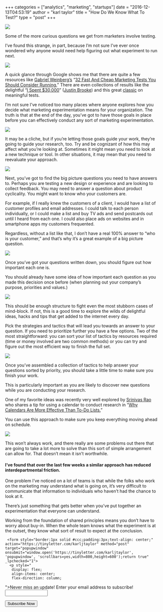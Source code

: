 +++
categories = ["analytics", "marketing", "startups"]
date = "2016-12-13T04:53:19"
author = "karl taylor"
title = "How Do We Know What To Test?"
type = "post"
+++

  ![](https://raw.githubusercontent.com/karljtaylor/kjt/blog/content/assets/7193c-1xcw2yaachb3oxeaapbs6qq.png)  


 Some of the more curious questions we get from marketers involve testing.

 I’ve found this strange, in part, because I’m not sure I’ve ever once wondered why anyone would need help figuring out what experiment to run next.

  ![](https://raw.githubusercontent.com/karljtaylor/kjt/blog/content/assets/e8f6f-1ihvz27yl5mm6pb-c7fnsfq.jpeg)  


 A quick glance through Google shows me that there are quite a few resources like [Gabriel Weinberg’s](https://twitter.com/yegg) “[32 Fast And Cheap Marketing Tests You Should Consider Running.](https://medium.com/swlh/32-fast-cheap-marketing-test-ideas-across-all-19-traction-channels-24e227c3a8e3#.6dnmox3e0)” There are even collections of results like the delightful “[I Spent $30,000](https://medium.com/marketing-and-entrepreneurship/i-spent-30-000-testing-different-blog-designs-heres-what-i-found-8952bf057b8f#.9xd7hcy7t)” ([Justin Brooke](https://twitter.com/justinbrooke)) and this great [classic](https://www.youtube.com/watch?v=Eh00PoR76NY) on meaningful tests.

 I’m not sure I’ve noticed too many places where anyone explores how you decide what marketing experimentation means for your organization. The truth is that at the end of the day, you’ve got to have those goals in place before you can effectively conduct any sort of marketing experimentation.

  ![](https://raw.githubusercontent.com/karljtaylor/kjt/blog/content/assets/ec7e4-1nic-hnu2ieb2g8ochfr-mq.jpeg)  


 It may be a cliche, but if you’re letting those goals guide your work, they’re going to guide your research, too. Try and be cognizant of how this may affect what you’re looking at. Sometimes it might mean you need to look at a new technique or tool. In other situations, it may mean that you need to reevaluate your approach.

  ![](https://raw.githubusercontent.com/karljtaylor/kjt/blog/content/assets/dff3b-1szym0o_8qxybhxefaewtga.jpeg)  


 Next, you’ve got to find the big picture questions you need to have answers to. Perhaps you are testing a new design or experience and are looking to collect feedback. You may need to answer a question about product cyclicality. You might want to know who your customers are.

 For example, if I really knew the customers of a client, I would have a list of customer profiles and email addresses. I could talk to each person individually, or I could make a list and buy TV ads and send postcards out until I heard from each one. I could also place ads on websites and in smartphone apps my customers frequented.

 Regardless, without a list like that, I don’t have a real 100% answer to “who is your customer,” and that’s why it’s a great example of a big picture question.

  ![](https://raw.githubusercontent.com/karljtaylor/kjt/blog/content/assets/4d565-1mlldqqr1inu0an0uxg86ya.jpeg)  


 Once you’ve got your questions written down, you should figure out how important each one is.

 You should already have some idea of how important each question as you made this decision once before (when planning out your company’s purpose, priorities and values.)

  ![](https://raw.githubusercontent.com/karljtaylor/kjt/blog/content/assets/51a2d-1khi4vgrwtnof1uexewuada.jpeg)  


 This should be enough structure to fight even the most stubborn cases of mind-block. If not, this is a good time to explore the wilds of delightful ideas, hacks and tips that get added to the internet every day.

 Pick the strategies and tactics that will lead you towards an answer to your question. If you need to prioritize further you have a few options. Two of the most straightforward: you can sort your list of tactics by resources required (time or money involved are two common methods) or you can try and figure out the most efficient way to finish the full set.

  ![](https://raw.githubusercontent.com/karljtaylor/kjt/blog/content/assets/f296b-11jqi2ahypu8_pivirbrvog.jpeg)  


 Once you’ve assembled a collection of tactics to help answer your questions sorted by priority, you should take a little time to make sure you finish your work.

 This is particularly important as you are likely to discover new questions while you are conducting your research.

 One of my favorite ideas was recently very well explored by [Srinivas Rao](https://twitter.com/UnmistakableCEO) who shares a tip for using a calendar to conduct research in “[Why Calendars Are More Effective Than To-Do Lists.](https://medium.com/the-mission/why-calendars-are-more-effective-than-to-do-lists-557b07ac9aeb#.yjkif2kp7)”

 You can use this approach to make sure you keep everything moving ahead on schedule.

  ![](https://raw.githubusercontent.com/karljtaylor/kjt/blog/content/assets/a337f-1g-oveah1h0ya9pfgpe_adq.jpeg)  


 This won’t always work, and there really are some problems out there that are going to take a lot more to solve than this sort of simple arrangement can allow for. That doesn’t mean it isn’t worthwhile.

 #### I’ve found that over the last few weeks a similar approach has reduced interdepartmental friction.

 One problem I’ve noticed on a lot of teams is that while the folks who work on the marketing may understand what is going on, it’s very difficult to communicate that information to individuals who haven’t had the chance to look at it.

 There’s just something that gets better when you’ve put together an experimentation that everyone can understand.

 Working from the foundation of shared principles means you don’t have to worry about buy-in. When the whole team knows what the experiment is at the outset, they know what sort of result to expect at the conclusion.


     <form style="border:1px solid #ccc;padding:3px;text-align: center;" action="https://tinyletter.com/karljtaylor" method="post" target="popupwindow" onsubmit="window.open('https://tinyletter.com/karljtaylor', 'popupwindow', 'scrollbars=yes,width=800,height=600');return true" _lpchecked="1">
      <p style="
       display: flex;
       align-items: center;
       flex-direction: column;
   "><label for="tlemail">Never miss an update! Enter your email address to subscribe!</label>
        <input type="text" name="email" id="tlemail" style="
       width: 140px;
   "></p>
      <input type="hidden" value="1" name="embed"><input type="submit" value="Subscribe Now">
   </form>
